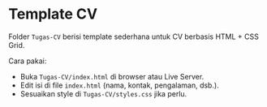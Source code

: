 # Template CV

Folder `Tugas-CV` berisi template sederhana untuk CV berbasis HTML + CSS Grid.

Cara pakai:
- Buka `Tugas-CV/index.html` di browser atau Live Server.
- Edit isi di file `index.html` (nama, kontak, pengalaman, dsb.).
- Sesuaikan style di `Tugas-CV/styles.css` jika perlu.
